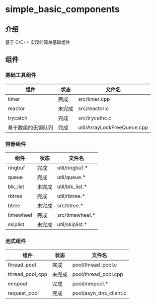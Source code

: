 <!--
 * @Author: 凉屋 liangwu.lxy@foxmail.com
 * @Description:
-->

# simple_basic_components

## 介绍
基于 C/C++ 实现的简单基础组件

## 组件


### 基础工具组件

|组件|状态|文件名|
|---|---|---|
|timer|完成|src/timer.cpp|
|reactor|未完成|src/reactor.c|
|trycatch|完成|src/trycathc.c|
|基于数组的无锁队列|完成|util/ArrayLockFreeQueue.cpp|


### 容器组件
|组件|状态|文件名|
|---|---|---|
|ringbuf|完成|util/ringbuf.*|
|queue|完成|util/queue.*|
|blk_list|未完成|util/blk_list.*|
|rbtree|完成|util/rbtree.*|
|btree|未完成|src/btree.*|
|timewheel|完成|src/timewheel.*|
|skiplist|未完成|util/skiplist.*|

### 池式组件
|组件|状态|文件名|
|---|---|---|
|thread_pool|完成|pool/thread_pool.c|
|thread_pool_cpp|未完成|pool/thread_pool.cpp|
|mmpool|完成|pool/mmpool.*|
|request_pool| 完成 | pool/asyn_dns_client.c |




